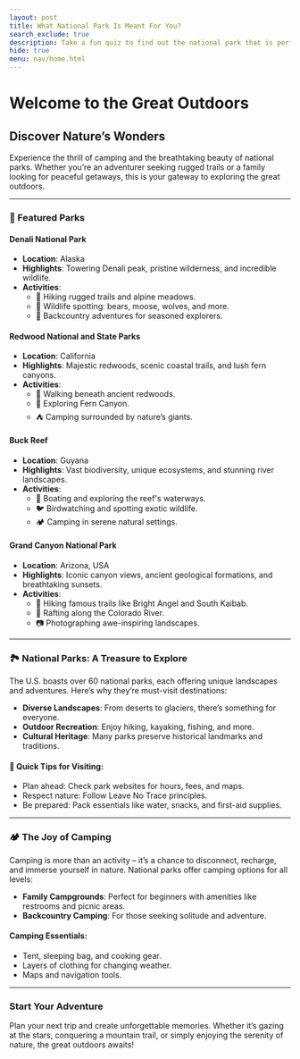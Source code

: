 ```yaml
---
layout: post
title: What National Park Is Meant For You?
search_exclude: true
description: Take a fun quiz to find out the national park that is perfect for you! 
hide: true
menu: nav/home.html
---
```

# Welcome to the Great Outdoors

## Discover Nature’s Wonders

Experience the thrill of camping and the breathtaking beauty of national parks. Whether you’re an adventurer seeking rugged trails or a family looking for peaceful getaways, this is your gateway to exploring the great outdoors.

---

### 🌟 Featured Parks

#### **Denali National Park**
- **Location**: Alaska
- **Highlights**: Towering Denali peak, pristine wilderness, and incredible wildlife.
- **Activities**:
  - 🥾 Hiking rugged trails and alpine meadows.
  - 🐻 Wildlife spotting: bears, moose, wolves, and more.
  - 🎒 Backcountry adventures for seasoned explorers.

#### **Redwood National and State Parks**
- **Location**: California
- **Highlights**: Majestic redwoods, scenic coastal trails, and lush fern canyons.
- **Activities**:
  - 🌲 Walking beneath ancient redwoods.
  - 🌿 Exploring Fern Canyon.
  - ⛺ Camping surrounded by nature’s giants.

#### **Buck Reef**
- **Location**: Guyana
- **Highlights**: Vast biodiversity, unique ecosystems, and stunning river landscapes.
- **Activities**:
  - 🚤 Boating and exploring the reef's waterways.
  - 🐦 Birdwatching and spotting exotic wildlife.
  - 🏕️ Camping in serene natural settings.

#### **Grand Canyon National Park**
- **Location**: Arizona, USA
- **Highlights**: Iconic canyon views, ancient geological formations, and breathtaking sunsets.
- **Activities**:
  - 🚶 Hiking famous trails like Bright Angel and South Kaibab.
  - 🚣 Rafting along the Colorado River.
  - 📷 Photographing awe-inspiring landscapes.

---

### 🏞️ National Parks: A Treasure to Explore

The U.S. boasts over 60 national parks, each offering unique landscapes and adventures. Here’s why they’re must-visit destinations:

- **Diverse Landscapes**: From deserts to glaciers, there’s something for everyone.
- **Outdoor Recreation**: Enjoy hiking, kayaking, fishing, and more.
- **Cultural Heritage**: Many parks preserve historical landmarks and traditions.

#### 🧭 Quick Tips for Visiting:
- Plan ahead: Check park websites for hours, fees, and maps.
- Respect nature: Follow Leave No Trace principles.
- Be prepared: Pack essentials like water, snacks, and first-aid supplies.

---

### 🏕️ The Joy of Camping

Camping is more than an activity – it’s a chance to disconnect, recharge, and immerse yourself in nature. National parks offer camping options for all levels:

- **Family Campgrounds**: Perfect for beginners with amenities like restrooms and picnic areas.
- **Backcountry Camping**: For those seeking solitude and adventure.

#### Camping Essentials:
- Tent, sleeping bag, and cooking gear.
- Layers of clothing for changing weather.
- Maps and navigation tools.

---

### Start Your Adventure

Plan your next trip and create unforgettable memories. Whether it’s gazing at the stars, conquering a mountain trail, or simply enjoying the serenity of nature, the great outdoors awaits!

